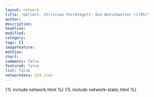 ```yaml
---
layout: network
title: "Gellert, Christian Fürchtegott: Die Betschwester (1745)"
author:
description:
headline:
modified:
category:
tags: []
imagefeature: 
mathjax: 
chart: 
comments: false
featured: false
list: false
networkdata: 124.json
---
```

{% include network.html %}
{% include network-static.html %}
